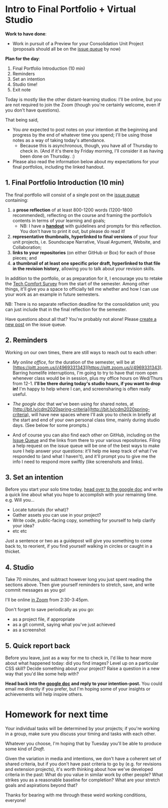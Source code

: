# Intro to Final Portfolio + Virtual Studio

**Work to have done**:

* Work in pursuit of a Preview for your Consolidation Unit Project (proposals should all be on the [issue queue]({{site.github.issues_url}}) by now)


**Plan for the day**:

1. Final Portfolio Introduction (10 min)
2. Reminders
3. Set an intention
4. Studio time!
5. Exit note

Today is mostly like the other distant-learning studios: I'll be online, but you are not required to join the Zoom (though you're certainly welcome, even if you don't have questions).

That being said,
* You <em>are</em> expected to post notes on your intention at the beginning and progress by the end of whatever time you spend</strong>; I'll be using those notes as a way of taking today's attendance.
  - Because this is asynchronous, though, you have all of Thursday to check in. (And if it's there by Friday morning, I'll consider it as having been done on Thursday. :)
* Please also read the information below about my expectations for your final portfolios, including the linked handout.


## 1. Final Portfolio Introduction (10 min)

The final portfolio will consist of a single post on the [issue queue]({{site.github.issues_url}}/) containing:

1.	a **prose reflection** of at least 800-1200 words (1200-1800 recommended), reflecting on the course and framing the portfolio’s contents in terms of your learning and goals;
    * NB: I have a **[handout](https://github.com/benmiller314/cdm2020spring/blob/gh-pages/uploads/handout--final-portfolio-prompt.docx?raw=true)** with guidelines and prompts for this reflection. You don't have to print it out, but please do read it!
2.	**representative thumbnails, hyperlinked to final versions** of your four unit projects, i.e. Soundscape Narrative, Visual Argument, Website, and Collaboration;
3.	**links to your repositories** (on either GitHub or Box) for each of those pieces; and
4.	**a thumbnail of at least one specific prior draft, hyperlinked to that file in the revision history**, allowing you to talk about your revision skills.

In addition to the portfolio, or as preparation for it, I encourage you to retake the [Tech Comfort Survey](http://bit.ly/cdm-tech-survey) from the start of the semester. Among other things, it'll give you a space to officially tell me whether and how I can use your work as an example in future semesters.

<div class="alert alert-info">
NB: There is no separate reflection deadline for the consolidation unit; you can just include that in the final reflection for the semester.
</div>

Have questions about all that? You're probably not alone! Please [create a new post]({{site.github.issues_url}}/new) on the issue queue.

## 2. Reminders
Working on our own times, there are still ways to reach out to each other:

* _My online office_, for the duration of the semester, will be at [https://pitt.zoom.us/j/4969331343](https://pitt.zoom.us/j/4969331343). Barring homelife interruptions, I'm going to try to have that room open whenever class would be in session, plus my office hours on Wed/Thurs from 12-1. **I'll be there during today's studio hours, if you want to drop in!** I'm happy to help where I can, and screensharing is often really useful.

* _The google doc_ that we've been using for shared notes, at [http://bit.ly/cdm2020spring-criteria](http://bit.ly/cdm2020spring-criteria), will have new spaces where I'll ask you to check in briefly at the start and end of your own personal class time, mainly during studio days. (See below for some prompts.)

* And of course you can also find each other on GitHub, including on the [Issue Queue]({{site.github.issues_url}}) and the links from there to your various repositories. Filing a help request on the issue queue will be one of the best ways to make sure I help answer your questions: it'll help me keep track of what I've responded to (and what I haven't), and it'll prompt you to give me the info I need to respond more swiftly (like screenshots and links).


## 3. Set an intention
<div class="alert alert-success">
Before you start your solo time today, <a href="http://bit.ly/cdm2020spring-criteria#heading=h.vv41f9hb2m9w">head over to the google doc</a> and write a quick line about what you hope to accomplish with your remaining time. e.g. Will you...
  <ul>
    <li>Locate tutorials (for what)?</li>
    <li>Gather assets you can use in your project?</li>
    <li>Write code, public-facing copy, something for yourself to help clarify your idea?</li>
    <li>etc etc</li>
  </ul>
Just a sentence or two as a guidepost will give you something to come back to, to reorient, if you find yourself walking in circles or caught in a thicket.
</div>


## 4. Studio
<div class="alert alert-success">
Take 70 minutes, and subtract however long you just spent reading the sections above. Then give yourself reminders to stretch, save, and write commit messages as you go!
</div>

I'll be online [in Zoom](https://pitt.zoom.us/j/4969331343) from 2:30-3:45pm.

<div class="alert alert-warning">
Don't forget to save periodically as you go:
 <ul>
   <li>as a project file, if appropriate</li>
   <li>as a git commit, saying what you've just achieved</li>
   <li>as a screenshot</li>
 </ul>
</div>

## 5. Quick report back

Before you leave, just as a way for me to check in, I'd like to hear more about what happened today: did you find images? Level up on a particular CSS skill? Decide something about your project? Raise a question in a new way that you'd like some help with?

**Head back into the [google doc](http://bit.ly/cdm2020spring-criteria#heading=h.vv41f9hb2m9w) and reply to your intention-post.** You could email me directly if you prefer, but I'm hoping some of your insights or achievements will help inspire others.


# Homework for next time

Your individual tasks will be determined by your projects; if you're working in a group, make sure you discuss your timing and tasks with each other.

Whatever you choose, I'm hoping that by Tuesday you'll be able to produce some kind of _Draft_.

Given the variation in media and intentions, we don't have a coherent set of shared criteria, but if you don't have past criteria to go by (e.g. for revisions and extension projects), it's worth thinking about how we've developed criteria in the past: What do you value in similar work by other people? What strikes you as a reasonable baseline for completion? What are your stretch goals and aspirations beyond that?



<div class="alert alert-warning">
Thanks for bearing with me through these weird working conditions, everyone!
</div>
